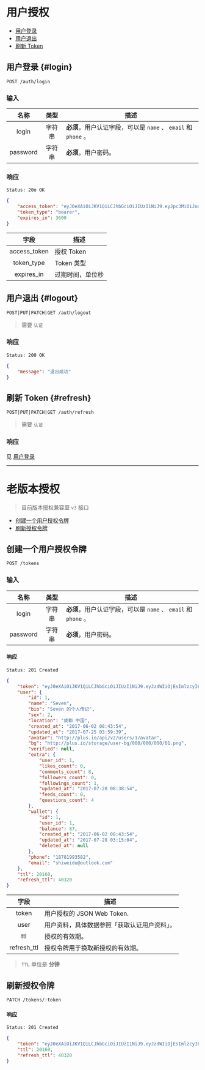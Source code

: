 # 用户授权

- [用户登录](#login)
- [用户退出](#logout)
- [刷新 Token](#refresh)

<a name="login"></a>
## 用户登录 {#login}

```
POST /auth/login
```

### 输入

| 名称 | 类型 | 描述 |
|:----:|:----:|----|
| login | 字符串 | **必须**，用户认证字段，可以是 `name` 、 `email` 和 `phone` 。 |
| password | 字符串 | **必须**，用户密码。 |

### 响应

```
Status: 20o OK
```
```json
{
    "access_token": "eyJ0eXAiOiJKV1QiLCJhbGciOiJIUzI1NiJ9.eyJpc3MiOiJodHRwOi8vcGx1cy5pby9hcGkvdjIvYXV0aC9sb2dpbiIsImlhdCI6MTUxNTU3NDE0MSwiZXhwIjoxNTE1NTc3NzQxLCJuYmYiOjE1MTU1NzQxNDEsImp0aSI6Imx1MWtFcDd1UjZpWnoxV3giLCJzdWIiOjEsInBydiI6IjQ4ZTQ1MzgzMWNlYmE1ZTU3YTQ3NWU2ODY0OWNmZGVlNmU5N2Q4ZDIifQ.0_u1dgb-rSr2o7nIx4Q1n1NNcr1LMAtgTbKsFFdUvmg",
    "token_type": "bearer",
    "expires_in": 3600
}
```

| 字段 | 描述 |
|:----:|----|
| access_token | 授权 Token |
| token_type | Token 类型 |
| expires_in | 过期时间，单位秒 |

<a name="logout"></a>
## 用户退出 {#logout}

```
POST|PUT|PATCH|GET /auth/logout
```

> 需要 `认证`

### 响应

```
Status: 200 OK
```
```json
{
    "message": "退出成功"
}
```

<a name="refresh"></a>
## 刷新 Token {#refresh}

```
POST|PUT|PATCH|GET /auth/refresh
```

> 需要 `认证`

### 响应

见 [用户登录](#login)

-------------------

# 老版本授权

> 目前版本授权兼容至 `v3` 接口

- [创建一个用户授权令牌](#创建一个用户授权令牌)
- [刷新授权令牌](#刷新授权令牌)

## 创建一个用户授权令牌

```
POST /tokens
```

### 输入

| 名称 | 类型 | 描述 |
|:----:|:----:|----|
| login | 字符串 | **必须**，用户认证字段，可以是 `name` 、 `email` 和 `phone` 。 |
| password | 字符串 | **必须**，用户密码。 |

#### 响应

```
Status: 201 Created
```
```json
{
    "token": "eyJ0eXAiOiJKV1QiLCJhbGciOiJIUzI1NiJ9.eyJzdWIiOjEsImlzcyI6Imh0dHA6Ly9wbHVzLmlvL2FwaS92Mi90b2tlbnMiLCJpYXQiOjE1MDEzMTQyNTIsImV4cCI6MTUwMjUyMzg1MiwibmJmIjoxNTAxMzE0MjUyLCJqdGkiOiJvU0VpdGUwTnp4Y0RTSTJQIn0.1Xga2eSZS013Baao0PO2rx6s1riL0goJIsAvU93DLgc",
    "user": {
        "id": 1,
        "name": "Seven",
        "bio": "Seven 的个人传记",
        "sex": 2,
        "location": "成都 中国",
        "created_at": "2017-06-02 08:43:54",
        "updated_at": "2017-07-25 03:59:39",
        "avatar": "http://plus.io/api/v2/users/1/avatar",
        "bg": "http://plus.io/storage/user-bg/000/000/000/01.png",
        "verified": null,
        "extra": {
            "user_id": 1,
            "likes_count": 0,
            "comments_count": 8,
            "followers_count": 0,
            "followings_count": 1,
            "updated_at": "2017-07-28 08:38:54",
            "feeds_count": 0,
            "questions_count": 4
        },
        "wallet": {
            "id": 1,
            "user_id": 1,
            "balance": 87,
            "created_at": "2017-06-02 08:43:54",
            "updated_at": "2017-07-28 03:15:04",
            "deleted_at": null
        },
        "phone": "18781993582",
        "email": "shiweidu@outlook.com"
    },
    "ttl": 20160,
    "refresh_ttl": 40320
}
```

| 字段 | 描述 |
|:----:|----|
| token | 用户授权的 JSON Web Token. |
| user | 用户资料，具体数据参照「获取认证用户资料」。 |
| ttl | 授权的有效期。 |
| refresh_ttl | 授权令牌用于换取新授权的有效期。 |

> `TTL` 单位是 **分钟**

## 刷新授权令牌

```
PATCH /tokens/:token
```

#### 响应

```
Status: 201 Created
```
```json
{
    "token": "eyJ0eXAiOiJKV1QiLCJhbGciOiJIUzI1NiJ9.eyJzdWIiOjEsImlzcyI6Imh0dHA6Ly9wbHVzLmlvL2FwaS92Mi90b2tlbnMvZXlKMGVYQWlPaUpLVjFRaUxDSmhiR2NpT2lKSVV6STFOaUo5LmV5SnpkV0lpT2pFc0ltbHpjeUk2SW1oMGRIQTZMeTl3YkhWekxtbHZMMkZ3YVM5Mk1pOTBiMnRsYm5NaUxDSnBZWFFpT2pFMU1EQXpOalUxTVRjc0ltVjRjQ0k2TVRVd01UVTNOVEV4Tnl3aWJtSm1Jam94TlRBd016WTFOVEUzTENKcWRHa2lPaUpLT1RKVlJsRlRaVm96UkRGUFVsaFRJbjAuejNkNTBXZm5lSUIyTk45N2FSWW9lSFAwUjhyN1l0STJSVmxRUEVFWElaSSIsImlhdCI6MTUwMDM2NTUxNywiZXhwIjoxNTAxNTc1MTI4LCJuYmYiOjE1MDAzNjU1MjgsImp0aSI6IkV0S3VXUWd2VHlkMnpQSXcifQ.MJt3fz0hgH7BJNa1oC-9H3BZa3vIxS2oHu5OG9g39O8",
    "ttl": 20160,
    "refresh_ttl": 40320
}
```
